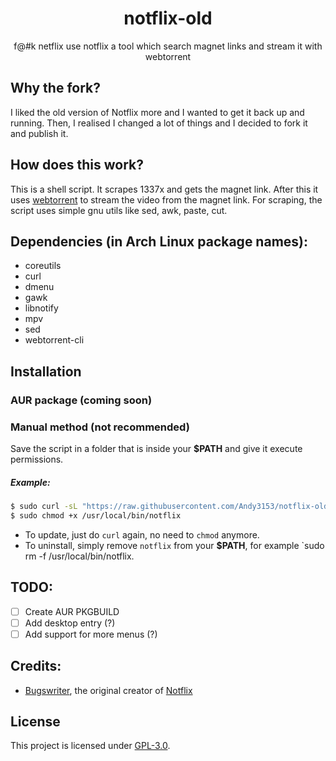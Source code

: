 <!-- vim: set fenc=utf-8 ts=2 sw=0 sts=0 sr et si tw=0 fdm=marker fmr={{{,}}}: -->
<h1 align="center">notflix-old</h1>
<p align="center">f@#k netflix use notflix a tool which search magnet links and stream it with webtorrent</p>

## Why the fork?
I liked the old version of Notflix more and I wanted to get it back up and running.
Then, I realised I changed a lot of things and I decided to fork it and publish it.

## How does this work?

This is a shell script. It scrapes 1337x and gets the magnet link.
After this it uses [webtorrent](https://webtorrent.io/) to stream the video from the magnet link.
For scraping, the script uses simple gnu utils like sed, awk, paste, cut.


## Dependencies (in Arch Linux package names):
- coreutils
- curl
- dmenu
- gawk
- libnotify
- mpv
- sed
- webtorrent-cli

## Installation

### AUR package (coming soon)

### Manual method (not recommended)
Save the script in a folder that is inside your **$PATH** and give it execute permissions.

##### Example:
```sh
$ sudo curl -sL "https://raw.githubusercontent.com/Andy3153/notflix-old/master/notflix" -o /usr/local/bin/notflix
$ sudo chmod +x /usr/local/bin/notflix
```
- To update, just do `curl` again, no need to `chmod` anymore.
- To uninstall, simply remove `notflix` from your **$PATH**, for example `sudo rm -f /usr/local/bin/notflix.

## TODO:
- [ ] Create AUR PKGBUILD
- [ ] Add desktop entry (?)
- [ ] Add support for more menus (?)

## Credits:
- [Bugswriter](https://github.com/Bugswriter), the original creator of [Notflix](https://github.com/Bugswriter/notflix)

## License
This project is licensed under [GPL-3.0](https://raw.githubusercontent.com/Illumina/licenses/master/gpl-3.0.txt).

